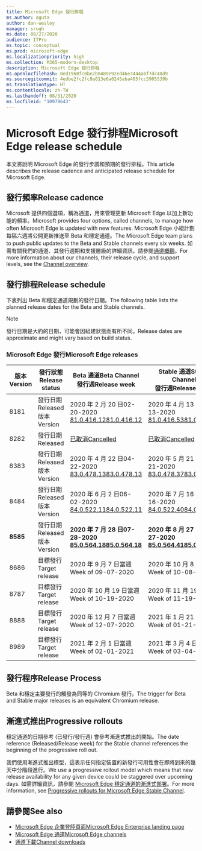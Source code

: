 ```yaml
---
title: Microsoft Edge 發行排程
ms.author: aguta
author: dan-wesley
manager: srugh
ms.date: 08/27/2020
audience: ITPro
ms.topic: conceptual
ms.prod: microsoft-edge
ms.localizationpriority: high
ms.collection: M365-modern-desktop
description: Microsoft Edge 發行排程
ms.openlocfilehash: 0ed1960fc0be2b0489e92ed46e3444abf7dc40d9
ms.sourcegitcommit: 4edbe2fc2fc9a013e6a0245aba485fcc5905539b
ms.translationtype: HT
ms.contentlocale: zh-TW
ms.lasthandoff: 08/31/2020
ms.locfileid: "10979643"
---
```

# <span data-ttu-id="062df-103">Microsoft Edge 發行排程</span><span class="sxs-lookup"><span data-stu-id="062df-103">Microsoft Edge release schedule</span></span>

<span data-ttu-id="062df-104">本文將說明 Microsoft Edge 的發行步調和預期的發行排程。</span><span class="sxs-lookup"><span data-stu-id="062df-104">This article describes the release cadence and anticipated release schedule for Microsoft Edge.</span></span>

## <span data-ttu-id="062df-105">發行頻率</span><span class="sxs-lookup"><span data-stu-id="062df-105">Release cadence</span></span>

<span data-ttu-id="062df-106">Microsoft 提供四個選項，稱為通道，用來管理更新 Microsoft Edge 以加上新功能的頻率。</span><span class="sxs-lookup"><span data-stu-id="062df-106">Microsoft provides four options, called channels, to manage how often Microsoft Edge is updated with new features.</span></span> <span data-ttu-id="062df-107">Microsoft Edge 小組計劃每隔六週將公開更新推送至 Beta 和穩定通道。</span><span class="sxs-lookup"><span data-stu-id="062df-107">The Microsoft Edge team plans to push public updates to the Beta and Stable channels every six weeks.</span></span> <span data-ttu-id="062df-108">如需有關我們的通道、其發行週期和支援層級的詳細資訊，請參閱[通道概觀](https://docs.microsoft.com/DeployEdge/microsoft-edge-channels#channel-overview)。</span><span class="sxs-lookup"><span data-stu-id="062df-108">For more information about our channels, their release cycle, and support levels, see the [Channel overview](https://docs.microsoft.com/DeployEdge/microsoft-edge-channels#channel-overview).</span></span>

## <span data-ttu-id="062df-109">發行排程</span><span class="sxs-lookup"><span data-stu-id="062df-109">Release schedule</span></span>

<span data-ttu-id="062df-110">下表列出 Beta 和穩定通道規劃的發行日期。</span><span class="sxs-lookup"><span data-stu-id="062df-110">The following table lists the planned release dates for the Beta and Stable channels.</span></span>

> [!NOTE]
> <span data-ttu-id="062df-111">發行日期是大約的日期，可能會因組建狀態而有所不同。</span><span class="sxs-lookup"><span data-stu-id="062df-111">Release dates are approximate and might vary based on build status.</span></span>

### <span data-ttu-id="062df-112">Microsoft Edge 發行</span><span class="sxs-lookup"><span data-stu-id="062df-112">Microsoft Edge releases</span></span>

| <span data-ttu-id="062df-113">版本</span><span class="sxs-lookup"><span data-stu-id="062df-113">Version</span></span> | <span data-ttu-id="062df-114">發行狀態</span><span class="sxs-lookup"><span data-stu-id="062df-114">Release status</span></span> | <span data-ttu-id="062df-115">Beta 通道</span><span class="sxs-lookup"><span data-stu-id="062df-115">Beta Channel</span></span><br><span data-ttu-id="062df-116">發行週</span><span class="sxs-lookup"><span data-stu-id="062df-116">Release week</span></span> | <span data-ttu-id="062df-117">Stable 通道</span><span class="sxs-lookup"><span data-stu-id="062df-117">Stable Channel</span></span><br><span data-ttu-id="062df-118">發行週</span><span class="sxs-lookup"><span data-stu-id="062df-118">Release week</span></span> |
|---------|-----|------|--------|
| <span data-ttu-id="062df-119">81</span><span class="sxs-lookup"><span data-stu-id="062df-119">81</span></span> | <span data-ttu-id="062df-120">發行日期</span><span class="sxs-lookup"><span data-stu-id="062df-120">Released</span></span><br><span data-ttu-id="062df-121">版本</span><span class="sxs-lookup"><span data-stu-id="062df-121">Version</span></span> | <span data-ttu-id="062df-122">2020 年 2 月 20 日</span><span class="sxs-lookup"><span data-stu-id="062df-122">02-20-2020</span></span><br>[<span data-ttu-id="062df-123">81.0.416.12</span><span class="sxs-lookup"><span data-stu-id="062df-123">81.0.416.12</span></span>](https://docs.microsoft.com/DeployEdge/microsoft-edge-relnote-beta-channel#version-81041612-february-20) | <span data-ttu-id="062df-124">2020 年 4 月 13 日</span><span class="sxs-lookup"><span data-stu-id="062df-124">04-13-2020</span></span><br>[<span data-ttu-id="062df-125">81.0.416.53</span><span class="sxs-lookup"><span data-stu-id="062df-125">81.0.416.53</span></span>](https://docs.microsoft.com/DeployEdge/microsoft-edge-relnote-stable-channel#version-81041653-april-13) |
| <span data-ttu-id="062df-126">82</span><span class="sxs-lookup"><span data-stu-id="062df-126">82</span></span> | <span data-ttu-id="062df-127">發行日期</span><span class="sxs-lookup"><span data-stu-id="062df-127">Released</span></span> | [<span data-ttu-id="062df-128">已取消</span><span class="sxs-lookup"><span data-stu-id="062df-128">Cancelled</span></span>](https://blogs.windows.com/msedgedev/2020/03/20/update-stable-channel-releases/) | [<span data-ttu-id="062df-129">已取消</span><span class="sxs-lookup"><span data-stu-id="062df-129">Cancelled</span></span>](https://blogs.windows.com/msedgedev/2020/03/20/update-stable-channel-releases/) |
| <span data-ttu-id="062df-130">83</span><span class="sxs-lookup"><span data-stu-id="062df-130">83</span></span> | <span data-ttu-id="062df-131">發行日期</span><span class="sxs-lookup"><span data-stu-id="062df-131">Released</span></span><br><span data-ttu-id="062df-132">版本</span><span class="sxs-lookup"><span data-stu-id="062df-132">Version</span></span> | <span data-ttu-id="062df-133">2020 年 4 月 22 日</span><span class="sxs-lookup"><span data-stu-id="062df-133">04-22-2020</span></span><br>[<span data-ttu-id="062df-134">83.0.478.13</span><span class="sxs-lookup"><span data-stu-id="062df-134">83.0.478.13</span></span>](https://docs.microsoft.com/DeployEdge/microsoft-edge-relnote-beta-channel#version-83047813-april-22) | <span data-ttu-id="062df-135">2020 年 5 月 21 日</span><span class="sxs-lookup"><span data-stu-id="062df-135">05-21-2020</span></span><br> [<span data-ttu-id="062df-136">83.0.478.37</span><span class="sxs-lookup"><span data-stu-id="062df-136">83.0.478.37</span></span>](https://docs.microsoft.com/DeployEdge/microsoft-edge-relnote-stable-channel#version-83047837-may-21) |
| <span data-ttu-id="062df-137">84</span><span class="sxs-lookup"><span data-stu-id="062df-137">84</span></span> | <span data-ttu-id="062df-138">發行日期</span><span class="sxs-lookup"><span data-stu-id="062df-138">Released</span></span><br><span data-ttu-id="062df-139">版本</span><span class="sxs-lookup"><span data-stu-id="062df-139">Version</span></span> | <span data-ttu-id="062df-140">2020 年 6 月 2 日</span><span class="sxs-lookup"><span data-stu-id="062df-140">06-02-2020</span></span><br>[<span data-ttu-id="062df-141">84.0.522.11</span><span class="sxs-lookup"><span data-stu-id="062df-141">84.0.522.11</span></span>](https://docs.microsoft.com/DeployEdge/microsoft-edge-relnote-beta-channel#version-84052211-june-2) | <span data-ttu-id="062df-142">2020 年 7 月 16 日</span><span class="sxs-lookup"><span data-stu-id="062df-142">07-16-2020</span></span><br> [<span data-ttu-id="062df-143">84.0.522.40</span><span class="sxs-lookup"><span data-stu-id="062df-143">84.0.522.40</span></span>](https://docs.microsoft.com/DeployEdge/microsoft-edge-relnote-stable-channel#version-84052240-july-16) |
| **<span data-ttu-id="062df-144">85</span><span class="sxs-lookup"><span data-stu-id="062df-144">85</span></span>** | <span data-ttu-id="062df-145">發行日期</span><span class="sxs-lookup"><span data-stu-id="062df-145">Released</span></span><br><span data-ttu-id="062df-146">版本</span><span class="sxs-lookup"><span data-stu-id="062df-146">Version</span></span> | **<span data-ttu-id="062df-147">2020 年 7 月 28 日</span><span class="sxs-lookup"><span data-stu-id="062df-147">07-28-2020</span></span>**<br>**[<span data-ttu-id="062df-148">85.0.564.18</span><span class="sxs-lookup"><span data-stu-id="062df-148">85.0.564.18</span></span>](https://docs.microsoft.com/DeployEdge/microsoft-edge-relnote-beta-channel#version-85056418-july-28)**  | **<span data-ttu-id="062df-149">2020 年 8 月 27 日</span><span class="sxs-lookup"><span data-stu-id="062df-149">08-27-2020</span></span>**<br>**[<span data-ttu-id="062df-150">85.0.564.41</span><span class="sxs-lookup"><span data-stu-id="062df-150">85.0.564.41</span></span>](https://docs.microsoft.com/DeployEdge/microsoft-edge-relnote-stable-channel#version-85056441-august-27)** |
| <span data-ttu-id="062df-151">86</span><span class="sxs-lookup"><span data-stu-id="062df-151">86</span></span> | <span data-ttu-id="062df-152">目標發行</span><span class="sxs-lookup"><span data-stu-id="062df-152">Target release</span></span> | <span data-ttu-id="062df-153">2020 年 9 月 7 日當週</span><span class="sxs-lookup"><span data-stu-id="062df-153">Week of 09-07-2020</span></span> | <span data-ttu-id="062df-154">2020 年 10 月 8 日當週</span><span class="sxs-lookup"><span data-stu-id="062df-154">Week of 10-08-2020</span></span> |
| <span data-ttu-id="062df-155">87</span><span class="sxs-lookup"><span data-stu-id="062df-155">87</span></span> | <span data-ttu-id="062df-156">目標發行</span><span class="sxs-lookup"><span data-stu-id="062df-156">Target release</span></span> | <span data-ttu-id="062df-157">2020 年 10 月 19 日當週</span><span class="sxs-lookup"><span data-stu-id="062df-157">Week of 10-19-2020</span></span> | <span data-ttu-id="062df-158">2020 年 11 月 19 日當週</span><span class="sxs-lookup"><span data-stu-id="062df-158">Week of 11-19-2020</span></span> |
| <span data-ttu-id="062df-159">88</span><span class="sxs-lookup"><span data-stu-id="062df-159">88</span></span> | <span data-ttu-id="062df-160">目標發行</span><span class="sxs-lookup"><span data-stu-id="062df-160">Target release</span></span> | <span data-ttu-id="062df-161">2020 年 12 月 7 日當週</span><span class="sxs-lookup"><span data-stu-id="062df-161">Week of 12-07-2020</span></span> | <span data-ttu-id="062df-162">2021 年 1 月 21 日當週</span><span class="sxs-lookup"><span data-stu-id="062df-162">Week of 01-21-2021</span></span> |
| <span data-ttu-id="062df-163">89</span><span class="sxs-lookup"><span data-stu-id="062df-163">89</span></span> | <span data-ttu-id="062df-164">目標發行</span><span class="sxs-lookup"><span data-stu-id="062df-164">Target release</span></span> | <span data-ttu-id="062df-165">2021 年 2 月 1 日當週</span><span class="sxs-lookup"><span data-stu-id="062df-165">Week of 02-01-2021</span></span> | <span data-ttu-id="062df-166">2021 年 3 月 4 日當週</span><span class="sxs-lookup"><span data-stu-id="062df-166">Week of 03-04-2021</span></span> |

## <span data-ttu-id="062df-167">發行程序</span><span class="sxs-lookup"><span data-stu-id="062df-167">Release Process</span></span>

<span data-ttu-id="062df-168">Beta 和穩定主要發行的觸發為同等的 Chromium 發行。</span><span class="sxs-lookup"><span data-stu-id="062df-168">The trigger for Beta and Stable major releases is an equivalent Chromium release.</span></span>

## <span data-ttu-id="062df-169">漸進式推出</span><span class="sxs-lookup"><span data-stu-id="062df-169">Progressive rollouts</span></span>

<span data-ttu-id="062df-170">穩定通道的日期參考 (已發行/發行週) 會參考漸進式推出的開始。</span><span class="sxs-lookup"><span data-stu-id="062df-170">The date reference (Released/Release week) for the Stable channel references the beginning of the progressive roll out.</span></span>

<span data-ttu-id="062df-171">我們使用漸進式推出模型，這表示任何指定裝置的新發行可用性會在即將到來的幾天中分階段進行。</span><span class="sxs-lookup"><span data-stu-id="062df-171">We use a progressive rollout model which means that new release availability for any given device could be staggered over upcoming days.</span></span> <span data-ttu-id="062df-172">如需詳細資訊，請參閱 [Microsoft Edge 穩定通道的漸進式部署](microsoft-edge-update-progressive-rollout.md)。</span><span class="sxs-lookup"><span data-stu-id="062df-172">For more information, see [Progressive rollouts for Microsoft Edge Stable Channel](microsoft-edge-update-progressive-rollout.md).</span></span>

## <span data-ttu-id="062df-173">請參閱</span><span class="sxs-lookup"><span data-stu-id="062df-173">See also</span></span>

- [<span data-ttu-id="062df-174">Microsoft Edge 企業登陸頁面</span><span class="sxs-lookup"><span data-stu-id="062df-174">Microsoft Edge Enterprise landing page</span></span>](https://aka.ms/EdgeEnterprise)
- [<span data-ttu-id="062df-175">Microsoft Edge 通道</span><span class="sxs-lookup"><span data-stu-id="062df-175">Microsoft Edge channels</span></span>](microsoft-edge-channels.md)
- [<span data-ttu-id="062df-176">通道下載</span><span class="sxs-lookup"><span data-stu-id="062df-176">Channel downloads</span></span>](https://www.microsoft.com/edge/business/download)